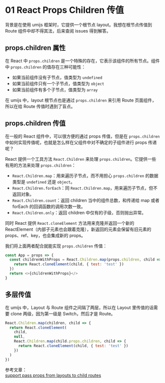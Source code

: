 # 01 React Props Children 传值

背景是在使用 umijs 框架时，它提供一个根节点 layout。我想在根节点传值到 Route 组件中却不得其法，后来查阅 issues 得到解答。

## props.children 属性

在 React 中 `props.children` 是一个特殊的存在，它表示该组件的所有节点。组件中 `props.children` 的值存在三种可能性：

* 如果当前组件没有子节点，值类型为 `undefined`
* 如果当前组件只有一个子节点，值类型为 `object`
* 如果当前组件有多个子节点，值类型为 `array`

在 umijs 中，layout 根节点也是通过 `props.children` 来引用 Route 页面组件，所以在给 Route 传值时遇到了盲点。

## props.children 传值

在一般的 React 组件中，可以很方便的通过 props 传值，但是在 `props.children` 中如何实现传值呢，也就是怎么样在父组件中对不确定的子组件进行 props 传递呢？

React 提供一个工具方法 `React.Children` 来处理 `props.children`。它提供一些有用的方法来处理 `props.children`：

* `React.Children.map`：用来遍历子节点，而不用担心 `props.children` 的数据类型是 `undefined` 还是 `object`。
* `React.Children.forEach`：同 `React.Children.map`，用来遍历子节点，但不返回对象。
* `React.Children.count`：返回 children 当中的组件总数，和传递给 map 或者 forEach 的回调函数的调用次数一致。
* `React.Children.only`：返回 children 中仅有的子级，否则抛出异常。

同时 React 提供 `React.cloneElement` 方法用来克隆并返回一个新的 ReactElement（内部子元素也会跟着克隆），新返回的元素会保留有旧元素的 props、ref、key，也会集成新的 props。

我们将上面两者配合就能实现 `props.children` 传值：

```javascript
const App = props => {
  const childrenWithProps = React.Children.map(props.children, child => {
    return React.cloneElement(child, { test: 'test' })
  })
  return <>{childrenWithProps}</>
}
```

## 多层传值

在 umijs 中，Layout 与 Route 组件之间隔了两层，所以在 Layout 里传值的话需要 clone 两级，因为第一级是 Switch，然后才是 Route。

```javascript
React.Children.map(children, child => {
  return React.cloneElement(
    child,
    null,
    React.Children.map(child.props.children, child => {
      return React.cloneElement(child, { test: 'test' })
    })
  )
})
```

参考文章：  
[support pass props from layouts to child routes](https://github.com/umijs/umi/pull/1282)

